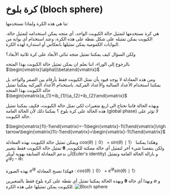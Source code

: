 # كرة بلوخ (bloch sphere)



 ما هي هذه الكرة ولماذا نستخدمها:

.هي كرة نستخدمها لتمثيل حالة الكيوبت الواحد، أي متجه يمكن استخدامه لتمثيل حالة الكيوبت يمكن تمثيله على شكل نقطة على هذه الكرة، وعند استخدام أي بوابة من البوابات الكمومية يمكن تمثيلها بانعكاس أو استدارة لهذه الكرة.


ولكن السؤال كيف يمكننا تمثيل متجه ثنائي الأبعاد على كرة ثلاثية الأبعاد؟

بالرجوع إلى الوراء، اننا نعلم ان يمكن تمثيل حالة الكيوبت بهذا 
المتجه
$\begin{vmatrix}\alpha\\\beta\end{vmatrix}$ 

ومن هذه المعادلة لا يوجد قيود بأن نمثل الكيوبت فقط بأرقام بين الصفر والواحد  بل يمكننا استخدام الأعداد السالبة والأعداد المركبة.
باستخدام الأعداد المركبة يمكننا تمثيل حالة الكيوبت بهذا 
المتجه
$\begin{vmatrix}a_{1}+ib_{1}\\a_{2}+ib_{2}\end{vmatrix}$ 

وبهذه الحالة فاننا نحتاج الى اربع متغيرات لكي نمثل حالة الكيوبت، فكيف يمكننا تمثيل هذه الحالة على كرة بلوخ ؟
يمكننا ذلك لأن الحالة العامة (global phase) لا تؤثر على حالة الكيوبت.<!-- 3 -->

$\begin{vmatrix}1\\-1\end{vmatrix}=-1\begin{vmatrix}-1\\1\end{vmatrix}\rightarrow\begin{vmatrix}1\\-1\end{vmatrix}=\begin{vmatrix}-1\\1\end{vmatrix}$

ويمكن تمثيل حالة الكيوبت بهذه المعادلة 
 $cos(\theta)∣0〉+sin(\theta)∣1〉$ 
وهكذا يمكننا تمثيل حالة الكيوبت فقط بتغيير 𝛉 ولكن ينقصنا شيء آخر لتمثيل أي حالة ممكنة للكيوبت, أن ندعم المعادلة السابقة بهوية أويلر(Euler's identity) و بازالة الحالة العامة وتمثيل $e^{i\phi_{2}-i\phi_{1}}$


بهذه الصورة  $e^{i\phi }$ فهكذا تصبح المعادلة :
$cos(\theta)∣0〉+e^{i\phi}sin(\theta)∣1〉$
                                                                                                                  
                                
وبهذه الحالة يمكننا تمثيل أي نقطة على كرة بلوخ فقط بالمتغيرين 𝛉 و ∅ وبهذا أي حالة للكيوبت يمكن تمثيلها على هذه الكرة.
 ![Bloch sphere](~/images/Bloch_sphere.png)

